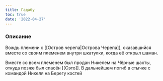 ```yaml
---
title: Гадабу
toc: true
date: '2022-04-27'
---
```


### Описание
Вождь племени с [[Остров черепа|Острова Черепа]], оказавшийся вместе со своим племенем внутри шкатулки, когда её открыл шаман. 

Вместе со всем племенем был продан Никелем на Чёрные шахты, откуда позже был спасён [[Сэто]]. В дальнейшем погиб в стычке с командой Никеля на Берегу костей